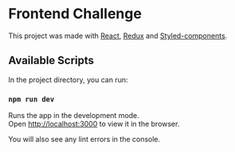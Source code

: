 # Frontend Challenge 

This project was made with [React](https://reactjs.org/), [Redux](https://redux-toolkit.js.org/) and [Styled-components](https://styled-components.com/).

## Available Scripts

In the project directory, you can run:

### `npm run dev`

Runs the app in the development mode.\
Open [http://localhost:3000](http://localhost:3000) to view it in the browser.

You will also see any lint errors in the console.
